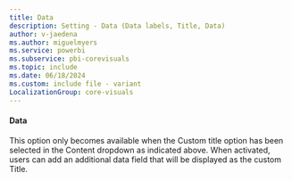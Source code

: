 ```yaml
---
title: Data
description: Setting - Data (Data labels, Title, Data)
author: v-jaedena
ms.author: miguelmyers
ms.service: powerbi
ms.subservice: pbi-corevisuals
ms.topic: include
ms.date: 06/18/2024
ms.custom: include file - variant
LocalizationGroup: core-visuals
---
```

#### Data

This option only becomes available when the Custom title option has been selected in the Content dropdown as indicated above. When activated, users can add an additional data field that will be displayed as the custom Title.
